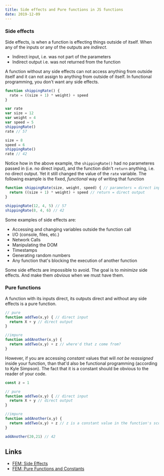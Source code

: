 ```yaml
---
title: Side effects and Pure functions in JS functions
date: 2019-12-09
---
```


### Side effects

Side effects, is when a function is effecting things outside of itself. When any of the inputs or any of the outputs are _indirect_.

- Indirect input, i.e. was not part of the parameters 
- Indirect output i.e. was not returned from the function

A function without any side effects can not access anything from outside itself and it can not assign to anything from outside of itself. In functional programming, you don't want any side effects.

```js
function shippingRate() {
  rate = ((size + 1) * weight) + speed
}

var rate
var size = 12
var weight = 4
var speed = 5
shippingRate()
rate // 57

size = 8
speed = 6
shippingRate()
rate // 42
```

Notice how in the above example, the `shippingRate()` had no parameteres passed in (i.e. no direct input), and the function didn't `return` anything, i.e. no direct output. Yet it still changed the value of the `rate` variable. The following example is the fixed, _functional_ way of writing that function

```js
function shippingRate(size, weight, speed) { // parameters = direct input
  return ((size + 1) * weight) + speed // return = direct output
}

shippingRate(12, 4, 5) // 57
shippingRate(8, 4, 6) // 42
```

Some examples of side effects are:

- Accessing and changing variables outside the function call
- I/O (console, files, etc.)
- Network Calls
- Manipulating the DOM
- Timestamps
- Generating random numbers
- Any function that's blocking the execution of another function

Some side effects are impossible to avoid. The goal is to _minimize_ side effects. And make them _obvious_ when we must have them.

### Pure functions

A function with its inputs direct, its outputs direct and without any side effects is a pure function.

```js
// pure
function addTwo(x,y) { // direct input
  return X + y // direct output
}

//impure
function addAnother(x,y) {
  return addTwo(x,y) + z // where'd that z come from?
}
```

However, if you are accessing _constant_ values that will _not be reassigned_ inside your function, than that'd also be functional programming (according to Kyle Simpson). The fact that it is a constant should be obvious to the reader of your code.

```js
const z = 1

// pure
function addTwo(x,y) { // direct input
  return X + y // direct output
}

//impure
function addAnother(x,y) {
  return addTwo(x,y) + z // z is a constant value in the function's scope
}

addAnother(20,21) // 42
```


Links
---
- [FEM: Side Effects ](https://frontendmasters.com/courses/functional-javascript-v3/side-effects/)
- [FEM: Pure Functions and Constants](https://frontendmasters.com/courses/functional-javascript-v3/pure-functions-constants/)